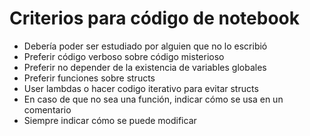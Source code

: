 # Criterios para código de notebook
+ Debería poder ser estudiado por alguien que no lo escribió
+ Preferir código verboso sobre código misterioso
+ Preferir no depender de la existencia de variables globales
+ Preferir funciones sobre structs
+ User lambdas o hacer codigo iterativo para evitar structs
+ En caso de que no sea una función, indicar cómo se usa en un comentario
+ Siempre indicar cómo se puede modificar